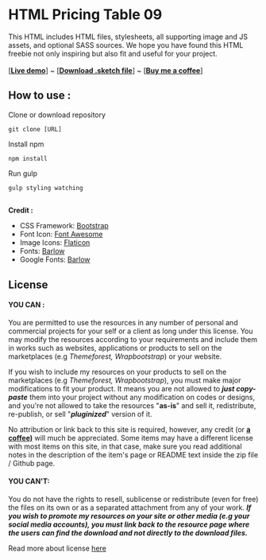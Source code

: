
#  HTML Pricing Table 09

This HTML includes HTML files, stylesheets, all supporting image and JS assets, and optional SASS sources. We hope you have found this HTML freebie not only inspiring but also fit and useful for your project. <br><br>
[**[Live demo](https://koolui.github.io/pribel-ngo09/)**] ~ [**[Download .sketch file](http://freehtmldesign.com/2019/09/modern-and-flat-gradient-pricing-table.html)**] ~ [**[Buy me a coffee](https://ko-fi.com/ariecupu)**]

## How to use :
Clone or download repository

    git clone [URL]

Install npm

    npm install

Run gulp 

    gulp styling watching

##
**Credit :**
*  CSS Framework: [Bootstrap](https://getbootstrap.com/)
*  Font Icon: [Font Awesome](https://fontawesome.com/)
*  Image Icons: [Flaticon](https://www.flaticon.com/packs/avatar-set)
*  Fonts: [Barlow](https://www.fontsquirrel.com/fonts/barlow)
*  Google Fonts: [Barlow](https://fonts.google.com/specimen/Barlow)

##  License

####  YOU CAN :
You are permitted to use the resources in any number of personal and commercial projects for your self or a client as long under this license. You may modify the resources according to your requirements and include them in works such as websites, applications or products to sell on the marketplaces (e.g *Themeforest, Wrapbootstrap*) or your website.

If you wish to include my resources on your products to sell on the marketplaces (e.g *Themeforest, Wrapbootstrap*), you must make major modifications to fit your product. It means you are not allowed to ***just copy-paste*** them into your project without any modification on codes or designs, and you're not allowed to take the resources "**as-is**" and sell it, redistribute, re-publish, or sell "***pluginized***" version of it.

No attribution or link back to this site is required, however, any credit (or **[a coffee)](https://ko-fi.com/ariecupu)** will much be appreciated. Some items may have a different license with most items on this site, in that case, make sure you read additional notes in the description of the item's page or README text inside the zip file / Github page.

####  YOU CAN'T:
You do not have the rights to resell, sublicense or redistribute (even for free) the files on its own or as a separated attachment from any of your work. ***If you wish to promote my resources on your site or other media (e.g your social media accounts), you must link back to the resource page where the users can find the download and not directly to the download files.***

Read more about license [here](http://freehtmldesign.com/p/terms-and-licenses.html)